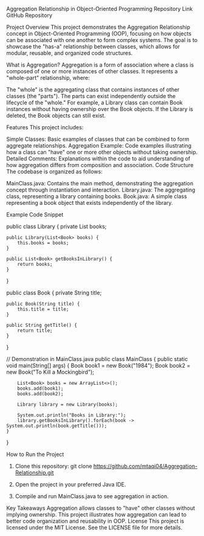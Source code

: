 Aggregation Relationship in Object-Oriented Programming
Repository Link
GitHub Repository

Project Overview
This project demonstrates the Aggregation Relationship concept in Object-Oriented Programming (OOP), focusing on how objects can be associated with one another to form complex systems. The goal is to showcase the "has-a" relationship between classes, which allows for modular, reusable, and organized code structures.

What is Aggregation?
Aggregation is a form of association where a class is composed of one or more instances of other classes. It represents a "whole-part" relationship, where:

The "whole" is the aggregating class that contains instances of other classes (the "parts").
The parts can exist independently outside the lifecycle of the "whole."
For example, a Library class can contain Book instances without having ownership over the Book objects. If the Library is deleted, the Book objects can still exist.

Features
This project includes:

Simple Classes: Basic examples of classes that can be combined to form aggregate relationships.
Aggregation Example: Code examples illustrating how a class can "have" one or more other objects without taking ownership.
Detailed Comments: Explanations within the code to aid understanding of how aggregation differs from composition and association.
Code Structure
The codebase is organized as follows:

MainClass.java: Contains the main method, demonstrating the aggregation concept through instantiation and interaction.
Library.java: The aggregating class, representing a library containing books.
Book.java: A simple class representing a book object that exists independently of the library.

Example Code Snippet

public class Library {
    private List<Book> books;

    public Library(List<Book> books) {
        this.books = books;
    }

    public List<Book> getBooksInLibrary() {
        return books;
    }
}

public class Book {
    private String title;

    public Book(String title) {
        this.title = title;
    }

    public String getTitle() {
        return title;
    }
}

// Demonstration in MainClass.java
public class MainClass {
    public static void main(String[] args) {
        Book book1 = new Book("1984");
        Book book2 = new Book("To Kill a Mockingbird");

        List<Book> books = new ArrayList<>();
        books.add(book1);
        books.add(book2);

        Library library = new Library(books);

        System.out.println("Books in Library:");
        library.getBooksInLibrary().forEach(book -> System.out.println(book.getTitle()));
    }
}

How to Run the Project

1. Clone this repository:
git clone https://github.com/mtaqi04/Aggregation-Relationship.git

2. Open the project in your preferred Java IDE.

3. Compile and run MainClass.java to see aggregation in action.


Key Takeaways
Aggregation allows classes to "have" other classes without implying ownership.
This project illustrates how aggregation can lead to better code organization and reusability in OOP.
License
This project is licensed under the MIT License. See the LICENSE file for more details.

